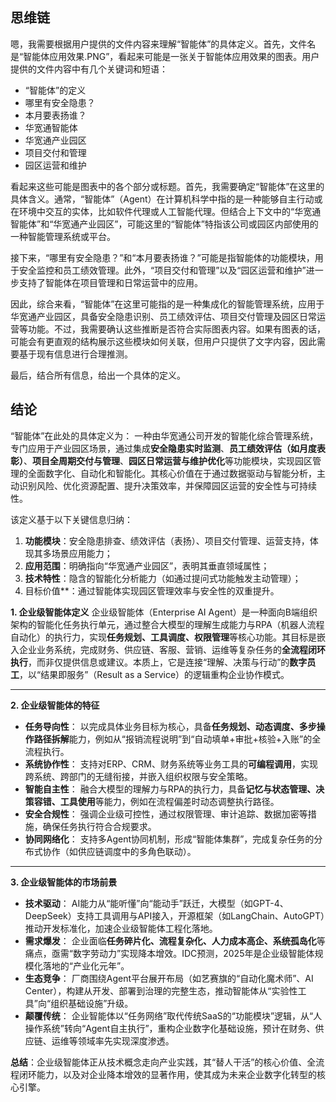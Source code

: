 ## 思维链

<think>嗯，我需要根据用户提供的文件内容来理解“智能体”的具体定义。首先，文件名是“智能体应用效果.PNG”，看起来可能是一张关于智能体应用效果的图表。用户提供的文件内容中有几个关键词和短语：

- “智能体”的定义
- 哪里有安全隐患？
- 本月要表扬谁？
- 华宽通智能体
- 华宽通产业园区
- 项目交付和管理
- 园区运营和维护

看起来这些可能是图表中的各个部分或标题。首先，我需要确定“智能体”在这里的具体含义。通常，“智能体”（Agent）在计算机科学中指的是一种能够自主行动或在环境中交互的实体，比如软件代理或人工智能代理。但结合上下文中的“华宽通智能体”和“华宽通产业园区”，可能这里的“智能体”特指该公司或园区内部使用的一种智能管理系统或平台。

接下来，“哪里有安全隐患？”和“本月要表扬谁？”可能是指智能体的功能模块，用于安全监控和员工绩效管理。此外，“项目交付和管理”以及“园区运营和维护”进一步支持了智能体在项目管理和日常运营中的应用。

因此，综合来看，“智能体”在这里可能指的是一种集成化的智能管理系统，应用于华宽通产业园区，具备安全隐患识别、员工绩效评估、项目交付管理及园区日常运营等功能。不过，我需要确认这些推断是否符合实际图表内容。如果有图表的话，可能会有更直观的结构展示这些模块如何关联，但用户只提供了文字内容，因此需要基于现有信息进行合理推测。

最后，结合所有信息，给出一个具体的定义。</think>

## 结论

“智能体”在此处的具体定义为：
一种由华宽通公司开发的智能化综合管理系统，专门应用于产业园区场景，通过集成**安全隐患实时监测**、**员工绩效评估（如月度表彰）**、**项目全周期交付与管理**、**园区日常运营与维护优化**等功能模块，实现园区管理的全面数字化、自动化和智能化。其核心价值在于通过数据驱动与智能分析，主动识别风险、优化资源配置、提升决策效率，并保障园区运营的安全性与可持续性。

该定义基于以下关键信息归纳：

1. **功能模块**：安全隐患排查、绩效评估（表扬）、项目交付管理、运营支持，体现其多场景应用能力；
2. **应用范围**：明确指向“华宽通产业园区”，表明其垂直领域属性；
3. **技术特性**：隐含的智能化分析能力（如通过提问式功能触发主动管理）；
4. 目标价值**：通过智能体实现园区管理效率与安全性的双重提升。



**1. 企业级智能体定义**
企业级智能体（Enterprise AI Agent）是一种面向B端组织架构的智能化任务执行单元，通过整合大模型的理解生成能力与RPA（机器人流程自动化）的执行力，实现**任务规划、工具调度、权限管理**等核心功能。其目标是嵌入企业业务系统，完成财务、供应链、客服、营销、运维等复杂任务的**全流程闭环执行**，而非仅提供信息或建议。本质上，它是连接“理解、决策与行动”的**数字员工**，以“结果即服务”（Result as a Service）的逻辑重构企业协作模式。

---

**2. 企业级智能体的特征**

- **任务导向性**：
  以完成具体业务目标为核心，具备**任务规划、动态调度、多步操作路径拆解**能力，例如从“报销流程说明”到“自动填单+审批+核验+入账”的全流程执行。
- **系统协作性**：
  支持对ERP、CRM、财务系统等业务工具的**可编程调用**，实现跨系统、跨部门的无缝衔接，并嵌入组织权限与安全策略。
- **智能自主性**：
  融合大模型的理解力与RPA的执行力，具备**记忆与状态管理、决策容错、工具使用**等能力，例如在流程偏差时动态调整执行路径。
- **安全合规性**：
  强调企业级可控性，通过权限管理、审计追踪、数据加密等措施，确保任务执行符合合规要求。
- **协同网络化**：
  支持多Agent协同机制，形成“智能体集群”，完成复杂任务的分布式协作（如供应链调度中的多角色联动）。

---

**3. 企业级智能体的市场前景**

- **技术驱动**：
  AI能力从“能听懂”向“能动手”跃迁，大模型（如GPT-4、DeepSeek）支持工具调用与API接入，开源框架（如LangChain、AutoGPT）推动开发标准化，加速企业级智能体工程化落地。
- **需求爆发**：
  企业面临**任务碎片化、流程复杂化、人力成本高企、系统孤岛化**等痛点，亟需“数字劳动力”实现降本增效。IDC预测，2025年是企业级智能体规模化落地的“产业化元年”。
- **生态竞争**：
  厂商围绕Agent平台展开布局（如艺赛旗的“自动化魔术师”、AI Center），构建从开发、部署到治理的完整生态，推动智能体从“实验性工具”向“组织基础设施”升级。
- **颠覆传统**：
  企业智能体以“任务网络”取代传统SaaS的“功能模块”逻辑，从“人操作系统”转向“Agent自主执行”，重构企业数字化基础设施，预计在财务、供应链、运维等领域率先实现深度渗透。

**总结**：企业级智能体正从技术概念走向产业实践，其“替人干活”的核心价值、全流程闭环能力，以及对企业降本增效的显著作用，使其成为未来企业数字化转型的核心引擎。

